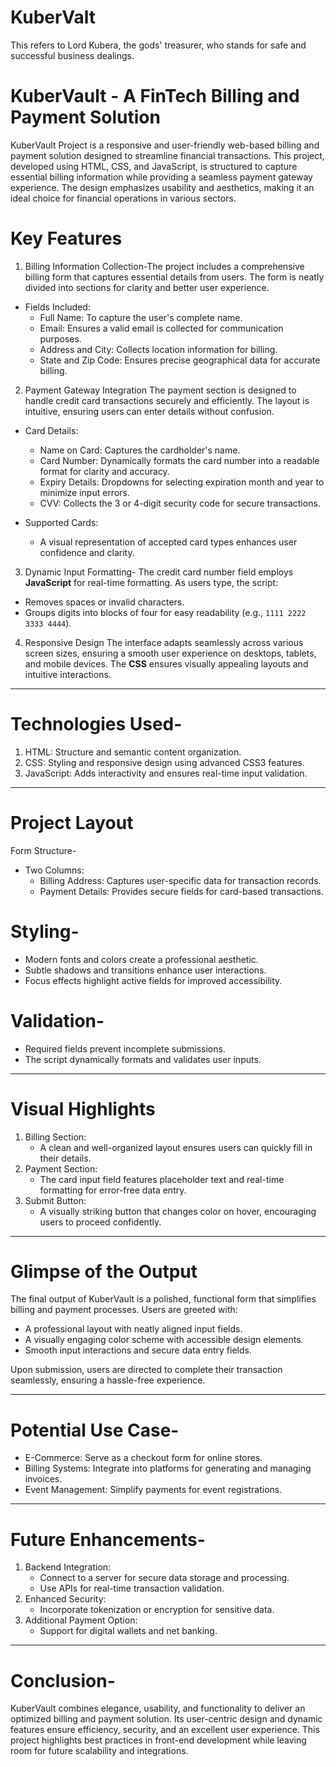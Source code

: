 # KuberValt
This refers to Lord Kubera, the gods' treasurer, who stands for safe and successful business dealings.

# KuberVault - A FinTech Billing and Payment Solution

KuberVault Project is a responsive and user-friendly web-based billing and payment solution designed to streamline financial transactions. This project, developed using HTML, CSS, and JavaScript, is structured to capture essential billing information while providing a seamless payment gateway experience. The design emphasizes usability and aesthetics, making it an ideal choice for financial operations in various sectors.

# Key Features
1. Billing Information Collection-The project includes a comprehensive billing form that captures essential details from users. The form is neatly divided into sections for clarity and better user experience.

- Fields Included:
  - Full Name: To capture the user's complete name.
  - Email: Ensures a valid email is collected for communication purposes.
  - Address and City: Collects location information for billing.
  - State and Zip Code: Ensures precise geographical data for accurate billing.

2. Payment Gateway Integration
The payment section is designed to handle credit card transactions securely and efficiently. The layout is intuitive, ensuring users can enter details without confusion.

- Card Details:
  - Name on Card: Captures the cardholder's name.
  - Card Number: Dynamically formats the card number into a readable format for clarity and accuracy.
  - Expiry Details: Dropdowns for selecting expiration month and year to minimize input errors.
  - CVV: Collects the 3 or 4-digit security code for secure transactions.
  
- Supported Cards:
  - A visual representation of accepted card types enhances user confidence and clarity.

3. Dynamic Input Formatting-
The credit card number field employs **JavaScript** for real-time formatting. As users type, the script:
- Removes spaces or invalid characters.
- Groups digits into blocks of four for easy readability (e.g., `1111 2222 3333 4444`).

4. Responsive Design
The interface adapts seamlessly across various screen sizes, ensuring a smooth user experience on desktops, tablets, and mobile devices. The **CSS** ensures visually appealing layouts and intuitive interactions.

---
# Technologies Used-
1. HTML: Structure and semantic content organization.
2. CSS: Styling and responsive design using advanced CSS3 features.
3. JavaScript: Adds interactivity and ensures real-time input validation.

---
# Project Layout
Form Structure-
- Two Columns:
  - Billing Address: Captures user-specific data for transaction records.
  - Payment Details: Provides secure fields for card-based transactions.
# Styling-
- Modern fonts and colors create a professional aesthetic.
- Subtle shadows and transitions enhance user interactions.
- Focus effects highlight active fields for improved accessibility.
# Validation-
- Required fields prevent incomplete submissions.
- The script dynamically formats and validates user inputs.

---
# Visual Highlights
1. Billing Section:
   - A clean and well-organized layout ensures users can quickly fill in their details.
2. Payment Section:
   - The card input field features placeholder text and real-time formatting for error-free data entry.
3. Submit Button:
   - A visually striking button that changes color on hover, encouraging users to proceed confidently.
---
# Glimpse of the Output

The final output of KuberVault is a polished, functional form that simplifies billing and payment processes. Users are greeted with:
- A professional layout with neatly aligned input fields.
- A visually engaging color scheme with accessible design elements.
- Smooth input interactions and secure data entry fields.

Upon submission, users are directed to complete their transaction seamlessly, ensuring a hassle-free experience.

---
# Potential Use Case-
- E-Commerce: Serve as a checkout form for online stores.
- Billing Systems: Integrate into platforms for generating and managing invoices.
- Event Management: Simplify payments for event registrations.
---
# Future Enhancements-
1. Backend Integration:
   - Connect to a server for secure data storage and processing.
   - Use APIs for real-time transaction validation.
2. Enhanced Security:
   - Incorporate tokenization or encryption for sensitive data.
3. Additional Payment Option:
   - Support for digital wallets and net banking.
---
# Conclusion-
KuberVault combines elegance, usability, and functionality to deliver an optimized billing and payment solution. Its user-centric design and dynamic features ensure efficiency, security, and an excellent user experience. This project highlights best practices in front-end development while leaving room for future scalability and integrations.


